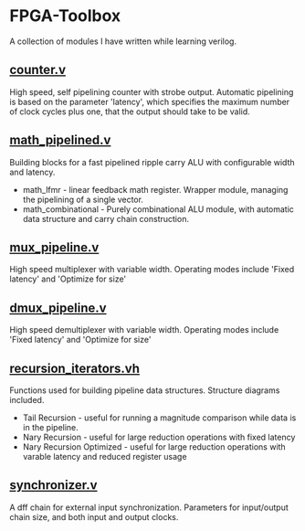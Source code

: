 # FPGA-Toolbox
A collection of modules I have written while learning verilog.

## [counter.v](counter.v)
High speed, self pipelining counter with strobe output. Automatic pipelining is based on the parameter 'latency', which specifies the maximum number of clock cycles plus one, that the output should take to be valid.

## [math_pipelined.v](math_pipelined.v)
Building blocks for a fast pipelined ripple carry ALU with configurable width and latency.
* math_lfmr - linear feedback math register. Wrapper module, managing the pipelining of a single vector.
* math_combinational - Purely combinational ALU module, with automatic data structure and carry chain construction.

## [mux_pipeline.v](mux_pipeline.v)
High speed multiplexer with variable width. Operating modes include 'Fixed latency' and 'Optimize for size'

## [dmux_pipeline.v](dmux_pipeline.v)
High speed demultiplexer with variable width. Operating modes include 'Fixed latency' and 'Optimize for size'

## [recursion_iterators.vh](recursion_iterators.vh)
Functions used for building pipeline data structures. Structure diagrams included.
* Tail Recursion - useful for running a magnitude comparison while data is in the pipeline.
* Nary Recursion - useful for large reduction operations with fixed latency
* Nary Recursion Optimized - useful for large reduction operations with varable latency and reduced register usage

## [synchronizer.v](synchronizer.v)
A dff chain for external input synchronization. Parameters for input/output chain size, and both input
and output clocks.
